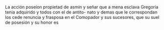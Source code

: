 La acción poseíon propietad de asmin y señar que a mena esclava Gregoria tenia adquirido y todos con el de antito- nato y demas que le correspondan los cede renuncia y frasposa en el Comopador y sus sucesores, que su suel de posesión y su honor es